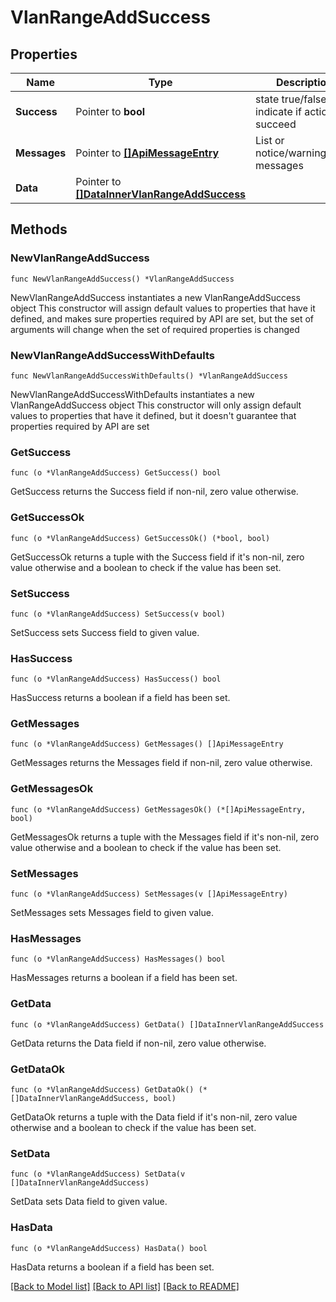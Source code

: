 # VlanRangeAddSuccess

## Properties

Name | Type | Description | Notes
------------ | ------------- | ------------- | -------------
**Success** | Pointer to **bool** | state true/false indicate if action succeed | [optional] 
**Messages** | Pointer to [**[]ApiMessageEntry**](ApiMessageEntry.md) | List or notice/warning/error messages | [optional] 
**Data** | Pointer to [**[]DataInnerVlanRangeAddSuccess**](DataInnerVlanRangeAddSuccess.md) |  | [optional] 

## Methods

### NewVlanRangeAddSuccess

`func NewVlanRangeAddSuccess() *VlanRangeAddSuccess`

NewVlanRangeAddSuccess instantiates a new VlanRangeAddSuccess object
This constructor will assign default values to properties that have it defined,
and makes sure properties required by API are set, but the set of arguments
will change when the set of required properties is changed

### NewVlanRangeAddSuccessWithDefaults

`func NewVlanRangeAddSuccessWithDefaults() *VlanRangeAddSuccess`

NewVlanRangeAddSuccessWithDefaults instantiates a new VlanRangeAddSuccess object
This constructor will only assign default values to properties that have it defined,
but it doesn't guarantee that properties required by API are set

### GetSuccess

`func (o *VlanRangeAddSuccess) GetSuccess() bool`

GetSuccess returns the Success field if non-nil, zero value otherwise.

### GetSuccessOk

`func (o *VlanRangeAddSuccess) GetSuccessOk() (*bool, bool)`

GetSuccessOk returns a tuple with the Success field if it's non-nil, zero value otherwise
and a boolean to check if the value has been set.

### SetSuccess

`func (o *VlanRangeAddSuccess) SetSuccess(v bool)`

SetSuccess sets Success field to given value.

### HasSuccess

`func (o *VlanRangeAddSuccess) HasSuccess() bool`

HasSuccess returns a boolean if a field has been set.

### GetMessages

`func (o *VlanRangeAddSuccess) GetMessages() []ApiMessageEntry`

GetMessages returns the Messages field if non-nil, zero value otherwise.

### GetMessagesOk

`func (o *VlanRangeAddSuccess) GetMessagesOk() (*[]ApiMessageEntry, bool)`

GetMessagesOk returns a tuple with the Messages field if it's non-nil, zero value otherwise
and a boolean to check if the value has been set.

### SetMessages

`func (o *VlanRangeAddSuccess) SetMessages(v []ApiMessageEntry)`

SetMessages sets Messages field to given value.

### HasMessages

`func (o *VlanRangeAddSuccess) HasMessages() bool`

HasMessages returns a boolean if a field has been set.

### GetData

`func (o *VlanRangeAddSuccess) GetData() []DataInnerVlanRangeAddSuccess`

GetData returns the Data field if non-nil, zero value otherwise.

### GetDataOk

`func (o *VlanRangeAddSuccess) GetDataOk() (*[]DataInnerVlanRangeAddSuccess, bool)`

GetDataOk returns a tuple with the Data field if it's non-nil, zero value otherwise
and a boolean to check if the value has been set.

### SetData

`func (o *VlanRangeAddSuccess) SetData(v []DataInnerVlanRangeAddSuccess)`

SetData sets Data field to given value.

### HasData

`func (o *VlanRangeAddSuccess) HasData() bool`

HasData returns a boolean if a field has been set.


[[Back to Model list]](../README.md#documentation-for-models) [[Back to API list]](../README.md#documentation-for-api-endpoints) [[Back to README]](../README.md)


